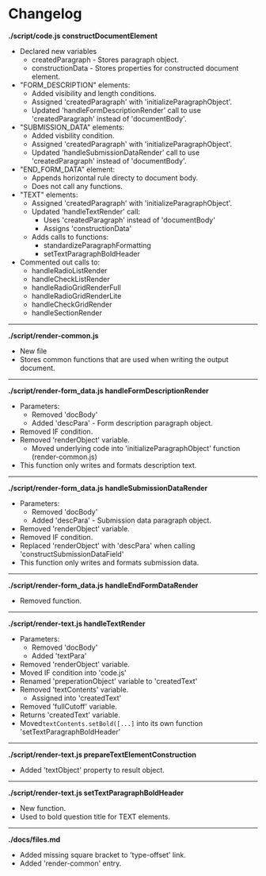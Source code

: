 # Changelog

**./script/code.js constructDocumentElement**
* Declared new variables
	* createdParagraph - Stores paragraph object.
	* constructionData - Stores properties for constructed document element.
* "FORM_DESCRIPTION" elements:
	* Added visibility and length conditions.
	* Assigned 'createdParagraph' with 'initializeParagraphObject'.
	* Updated 'handleFormDescriptionRender' call to use 'createdParagraph' instead of 'documentBody'.
* "SUBMISSION_DATA" elements:
	* Added visbility condition.
	* Assigned 'createdParagraph' with 'initializeParagraphObject'.
	* Updated 'handleSubmissionDataRender' call to use 'createdParagraph' instead of 'documentBody'.
* "END_FORM_DATA" element:
	* Appends horizontal rule directy to document body.
	* Does not call any functions.
* "TEXT" elements:
	* Assigned 'createdParagraph' with 'initializeParagraphObject'.
	* Updated 'handleTextRender' call:
		* Uses 'createdParagraph' instead of 'documentBody'
		* Assigns 'constructionData'
	* Adds calls to functions:
		* standardizeParagraphFormatting
		* setTextParagraphBoldHeader
* Commented out calls to:
	* handleRadioListRender
	* handleCheckListRender
	* handleRadioGridRenderFull
	* handleRadioGridRenderLite
	* handleCheckGridRender
	* handleSectionRender

---

**./script/render-common.js**
* New file
* Stores common functions that are used when writing the output document.

---

**./script/render-form_data.js handleFormDescriptionRender**
* Parameters:
	* Removed 'docBody'
	* Added 'descPara' - Form description paragraph object.
* Removed IF condition.
* Removed 'renderObject' variable.
	* Moved underlying code into 'initializeParagraphObject' function (render-common.js)
* This function only writes and formats description text.

---

**./script/render-form_data.js handleSubmissionDataRender**
* Parameters:
	* Removed 'docBody'
	* Added 'descPara' - Submission data paragraph object.
* Removed 'renderObject' variable.
* Removed IF condition.
* Replaced 'renderObject' with 'descPara' when calling 'constructSubmissionDataField'
* This function only writes and formats submission data.

---

**./script/render-form_data.js handleEndFormDataRender**
* Removed function.

---

**./script/render-text.js handleTextRender**
* Parameters:
	* Removed 'docBody'
	* Added 'textPara'
* Removed 'renderObject' variable.
* Moved IF condition into 'code.js'
* Renamed 'preperationObject' variable to 'createdText'
* Removed 'textContents' variable.
	* Assigned into 'createdText'
* Removed 'fullCutoff' variable.
* Returns 'createdText' variable.
* Moved`textContents.setBold([...]` into its own function 'setTextParagraphBoldHeader'

---

**./script/render-text.js prepareTextElementConstruction**
* Added 'textObject' property to result object.

---

**./script/render-text.js setTextParagraphBoldHeader**
* New function.
* Used to bold question title for TEXT elements.

---

**./docs/files.md**
* Added missing square bracket to 'type-offset' link.
* Added 'render-common' entry.
